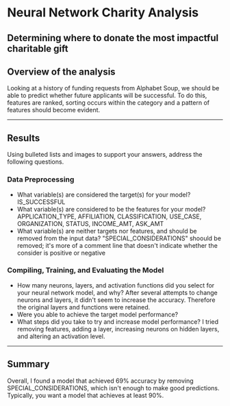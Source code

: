 # Neural Network Charity Analysis
Determining where to donate the most impactful charitable gift
---

## Overview of the analysis 
Looking at a history of funding requests from Alphabet Soup, we should be able to predict whether future applicants will be successful.
To do this, features are ranked, sorting occurs within the category and a pattern of features should become evident.

----

## Results
Using bulleted lists and images to support your answers, address the following questions.

### Data Preprocessing
- What variable(s) are considered the target(s) for your model? IS_SUCCESSFUL
- What variable(s) are considered to be the features for your model? APPLICATION_TYPE, AFFILIATION, CLASSIFICATION, USE_CASE, ORGANIZATION, STATUS, INCOME_AMT, ASK_AMT
- What variable(s) are neither targets nor features, and should be removed from the input data? "SPECIAL_CONSIDERATIONS" shoould be removed; it's more of a comment line that doesn't indicate whether the consider is positive or negative

### Compiling, Training, and Evaluating the Model
- How many neurons, layers, and activation functions did you select for your neural network model, and why? After several attempts to change neurons and layers, it didn't seem to increase the accuracy. Therefore the original layers and functions were retained.
- Were you able to achieve the target model performance? 
- What steps did you take to try and increase model performance? I tried removing features, adding a layer, increasing neurons on hidden layers, and altering an activation level.

----

## Summary
Overall, I found a model that achieved 69% accuracy by removing SPECIAL_CONSIDERATIONS, which isn't enough to make good predictions. Typically, you want a model that achieves at least 90%.

